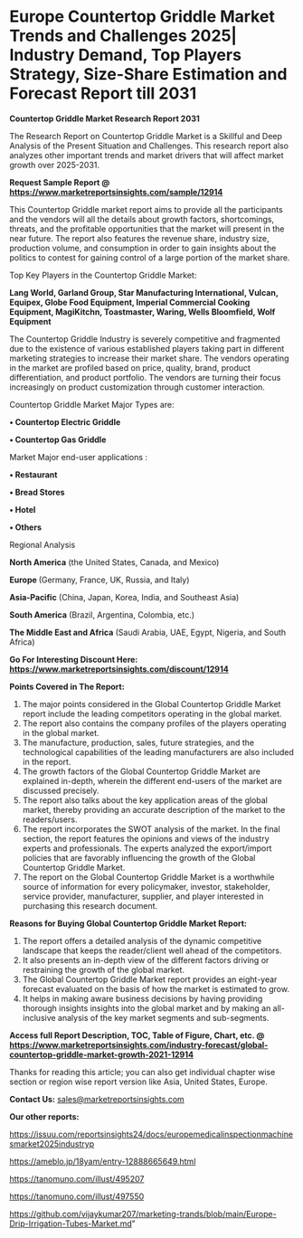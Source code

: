 # Europe Countertop Griddle Market Trends and Challenges 2025| Industry Demand, Top Players Strategy, Size-Share Estimation and Forecast Report till 2031

<strong>Countertop Griddle Market Research Report 2031</strong>

The Research Report on Countertop Griddle Market is a Skillful and Deep Analysis of the Present Situation and Challenges. This research report also analyzes other important trends and market drivers that will affect market growth over 2025-2031.

<strong>Request Sample Report @ <a href=https://www.marketreportsinsights.com/sample/12914>https://www.marketreportsinsights.com/sample/12914</a></strong>

This Countertop Griddle market report aims to provide all the participants and the vendors will all the details about growth factors, shortcomings, threats, and the profitable opportunities that the market will present in the near future. The report also features the revenue share, industry size, production volume, and consumption in order to gain insights about the politics to contest for gaining control of a large portion of the market share.

Top Key Players in the Countertop Griddle Market:

<strong>Lang World, Garland Group, Star Manufacturing International, Vulcan, Equipex, Globe Food Equipment, Imperial Commercial Cooking Equipment, MagiKitchn, Toastmaster, Waring, Wells Bloomfield, Wolf Equipment</strong>

The Countertop Griddle Industry is severely competitive and fragmented due to the existence of various established players taking part in different marketing strategies to increase their market share. The vendors operating in the market are profiled based on price, quality, brand, product differentiation, and product portfolio. The vendors are turning their focus increasingly on product customization through customer interaction.

Countertop Griddle Market Major Types are:

<strong>• Countertop Electric Griddle

• Countertop Gas Griddle</strong>

Market Major end-user applications :

<strong>• Restaurant

• Bread Stores

• Hotel

• Others</strong>

Regional Analysis

</u><strong><b>North America</b></strong> (the United States, Canada, and Mexico)

<strong><b>Europe </b></strong>(Germany, France, UK, Russia, and Italy)

<strong><b>Asia-Pacific</b></strong> (China, Japan, Korea, India, and Southeast Asia)

<strong><b>South America</b></strong> (Brazil, Argentina, Colombia, etc.)

<strong><b>The Middle East and Africa</b></strong> (Saudi Arabia, UAE, Egypt, Nigeria, and South Africa)

<strong>Go For Interesting Discount Here: <a href=https://www.marketreportsinsights.com/discount/12914>https://www.marketreportsinsights.com/discount/12914</a></strong>

<strong>Points Covered in The Report:</strong>
<ol>
  <li>The major points considered in the Global Countertop Griddle Market report include the leading competitors operating in the global market.</li>
  <li>The report also contains the company profiles of the players operating in the global market.</li>
  <li>The manufacture, production, sales, future strategies, and the technological capabilities of the leading manufacturers are also included in the report.</li>
  <li>The growth factors of the Global Countertop Griddle Market are explained in-depth, wherein the different end-users of the market are discussed precisely.</li>
  <li>The report also talks about the key application areas of the global market, thereby providing an accurate description of the market to the readers/users.</li>
  <li>The report incorporates the SWOT analysis of the market. In the final section, the report features the opinions and views of the industry experts and professionals. The experts analyzed the export/import policies that are favorably influencing the growth of the Global Countertop Griddle Market.</li>
  <li>The report on the Global Countertop Griddle Market is a worthwhile source of information for every policymaker, investor, stakeholder, service provider, manufacturer, supplier, and player interested in purchasing this research document.</li>
</ol>
<strong>Reasons for Buying Global Countertop Griddle Market Report:</strong>

<ol>
  <li>The report offers a detailed analysis of the dynamic competitive landscape that keeps the reader/client well ahead of the competitors.</li>
  <li>It also presents an in-depth view of the different factors driving or restraining the growth of the global market.</li>
  <li>The Global Countertop Griddle Market report provides an eight-year forecast evaluated on the basis of how the market is estimated to grow.</li>
  <li>It helps in making aware business decisions by having providing thorough insights insights into the global market and by making an all-inclusive analysis of the key market segments and sub-segments.</li>
</ol>
<strong>Access full Report Description, TOC, Table of Figure, Chart, etc. @ <a href=https://www.marketreportsinsights.com/industry-forecast/global-countertop-griddle-market-growth-2021-12914>https://www.marketreportsinsights.com/industry-forecast/global-countertop-griddle-market-growth-2021-12914</a></strong>


Thanks for reading this article; you can also get individual chapter wise section or region wise report version like Asia, United States, Europe.

<strong>Contact Us:</strong>
sales@marketreportsinsights.com

<strong>Our other reports:</strong>

<a href=https://issuu.com/reportsinsights24/docs/europemedicalinspectionmachinesmarket2025industryp>https://issuu.com/reportsinsights24/docs/europemedicalinspectionmachinesmarket2025industryp</a>

<a href=https://ameblo.jp/18yam/entry-12888665649.html>https://ameblo.jp/18yam/entry-12888665649.html</a>

<a href=https://tanomuno.com/illust/495207>https://tanomuno.com/illust/495207</a>

<a href=https://tanomuno.com/illust/497550>https://tanomuno.com/illust/497550</a>

<a href=https://github.com/vijaykumar207/marketing-trands/blob/main/Europe-Drip-Irrigation-Tubes-Market.md>https://github.com/vijaykumar207/marketing-trands/blob/main/Europe-Drip-Irrigation-Tubes-Market.md</a>"
